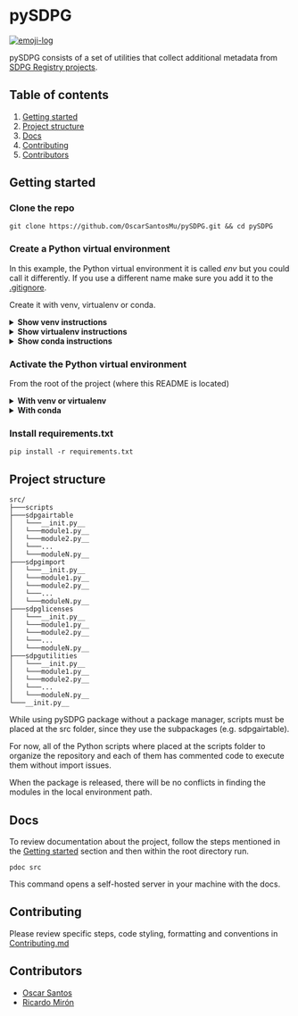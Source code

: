 # pySDPG

[![emoji-log](https://img.shields.io/badge/%F0%9F%9A%80-emoji%20log-gray.svg?colorA=3F3750&colorB=84799D&style=flat)](https://github.com/ahmadawais/Emoji-Log/)

pySDPG consists of a set of utilities that collect additional metadata from [SDPG Registry projects](https://digitalpublicgoods.net/digital-public-goods/).

## Table of contents

1. [Getting started](#getting-started)
2. [Project structure](#project-structure)
3. [Docs](#docs)
4. [Contributing](#contributing)
5. [Contributors](#contributors)

## Getting started

### Clone the repo

```
git clone https://github.com/OscarSantosMu/pySDPG.git && cd pySDPG
```

### Create a Python virtual environment

In this example, the Python virtual environment it is called *env* but you could call it differently. If you use a different name make sure you add it to the [.gitignore](.gitignore).

Create it with venv, virtualenv or conda.

<details><summary><b>Show venv instructions</b></summary>

```
python -m venv env
```

where *env* is the name of the virtual environment.
</details>

<details><summary><b>Show virtualenv instructions</b></summary>

```
pip install virtualenv
```
```
virtualenv env
```

where *env* is the name of the virtual environment.
</details>

<details><summary><b>Show conda instructions</b></summary>

```
conda create --no-default-packages --name env
```

where *env* is the name of the virtual environment.
</details>

### Activate the Python virtual environment

From the root of the project (where this README is located)

<details><summary><b>With venv or virtualenv</b></summary>
<details><summary><b>Windows</b></summary>

```
.\env\Scripts\activate
```
where *env* is the name of the virtual environment.
</details>
<details><summary><b>Linux</b></summary>

```
source env/bin/activate
```
where *env* is the name of the virtual environment.
</details>

</details>

<details><summary><b>With conda</b></summary>

```
conda activate ./env
```

where *env* is the name of the virtual environment.
</details>

### Install requirements.txt

```
pip install -r requirements.txt
```

## Project structure

```
src/
├───scripts
├───sdpgairtable
│   └───__init.py__
│   └───module1.py__
│   └───module2.py__
│   └───...
│   └───moduleN.py__
├───sdpgimport
│   └───__init.py__
│   └───module1.py__
│   └───module2.py__
│   └───...
│   └───moduleN.py__
├───sdpglicenses
│   └───__init.py__
│   └───module1.py__
│   └───module2.py__
│   └───...
│   └───moduleN.py__
├───sdpgutilities
│   └───__init.py__
│   └───module1.py__
│   └───module2.py__
│   └───...
│   └───moduleN.py__
└───__init.py__
```

While using pySDPG package without a package manager, scripts must be placed at the src folder, since they use the subpackages (e.g. sdpgairtable). 

For now, all of the Python scripts where placed at the scripts folder to organize the repository and each of them has commented code to execute them without import issues.

When the package is released, there will be no conflicts in finding the modules in the local environment path.


## Docs

To review documentation about the project, follow the steps mentioned in the [Getting started](#getting-started) section and then within the root directory run.

```
pdoc src
```

This command opens a self-hosted server in your machine with the docs.

## Contributing

Please review specific steps, code styling, formatting and conventions in [Contributing.md](CONTRIBUTING.md)

## Contributors

- [Oscar Santos](https://github.com/OscarSantosMu)
- [Ricardo Mirón](https://github.com/ricardomiron)